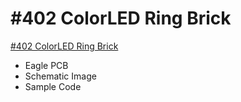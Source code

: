 # #402 ColorLED Ring Brick

[#402 ColorLED Ring Brick](http://fabo.io/402.html)

- Eagle PCB
- Schematic Image
- Sample Code